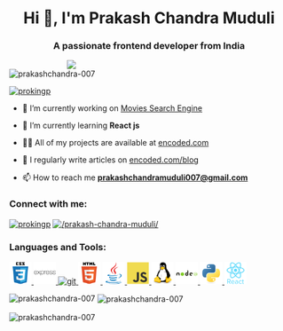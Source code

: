 <h1 align="center">Hi 👋, I'm Prakash Chandra Muduli</h1>
<h3 align="center">A passionate frontend developer from India</h3>
<img align="right" width="400" src="https://www.lambdatest.com/resources/images/ezgif.com-gif-maker-16.gif" />
<p align="left"> <img src="https://komarev.com/ghpvc/?username=prakashchandra-007&label=Profile%20views&color=0e75b6&style=flat" alt="prakashchandra-007" /> </p>

<p align="left"> <a href="https://twitter.com/prokingp" target="blank"><img src="https://img.shields.io/twitter/follow/prokingp?logo=twitter&style=for-the-badge" alt="prokingp" /></a> </p>

- 🔭 I’m currently working on [Movies Search Engine](https://prakashchandra-007.github.io/Movie-search-page/)

- 🌱 I’m currently learning **React js**

- 👨‍💻 All of my projects are available at [encoded.com](encoded.com)

- 📝 I regularly write articles on [encoded.com/blog](encoded.com/blog)

- 📫 How to reach me **prakashchandramuduli007@gmail.com**

<h3 align="left">Connect with me:</h3>
<p align="left">
<a href="https://twitter.com/prokingp" target="blank"><img align="center" src="https://raw.githubusercontent.com/rahuldkjain/github-profile-readme-generator/master/src/images/icons/Social/twitter.svg" alt="prokingp" height="30" width="40" /></a>
<a href="https://linkedin.com/in//prakash-chandra-muduli/" target="blank"><img align="center" src="https://raw.githubusercontent.com/rahuldkjain/github-profile-readme-generator/master/src/images/icons/Social/linked-in-alt.svg" alt="/prakash-chandra-muduli/" height="30" width="40" /></a>
</p>

<h3 align="left">Languages and Tools:</h3>
<p align="left"> <a href="https://www.w3schools.com/css/" target="_blank" rel="noreferrer"> <img src="https://raw.githubusercontent.com/devicons/devicon/master/icons/css3/css3-original-wordmark.svg" alt="css3" width="40" height="40"/> </a> <a href="https://expressjs.com" target="_blank" rel="noreferrer"> <img src="https://raw.githubusercontent.com/devicons/devicon/master/icons/express/express-original-wordmark.svg" alt="express" width="40" height="40"/> </a> <a href="https://git-scm.com/" target="_blank" rel="noreferrer"> <img src="https://www.vectorlogo.zone/logos/git-scm/git-scm-icon.svg" alt="git" width="40" height="40"/> </a> <a href="https://www.w3.org/html/" target="_blank" rel="noreferrer"> <img src="https://raw.githubusercontent.com/devicons/devicon/master/icons/html5/html5-original-wordmark.svg" alt="html5" width="40" height="40"/> </a> <a href="https://www.java.com" target="_blank" rel="noreferrer"> <img src="https://raw.githubusercontent.com/devicons/devicon/master/icons/java/java-original.svg" alt="java" width="40" height="40"/> </a> <a href="https://developer.mozilla.org/en-US/docs/Web/JavaScript" target="_blank" rel="noreferrer"> <img src="https://raw.githubusercontent.com/devicons/devicon/master/icons/javascript/javascript-original.svg" alt="javascript" width="40" height="40"/> </a> <a href="https://www.linux.org/" target="_blank" rel="noreferrer"> <img src="https://raw.githubusercontent.com/devicons/devicon/master/icons/linux/linux-original.svg" alt="linux" width="40" height="40"/> </a> <a href="https://nodejs.org" target="_blank" rel="noreferrer"> <img src="https://raw.githubusercontent.com/devicons/devicon/master/icons/nodejs/nodejs-original-wordmark.svg" alt="nodejs" width="40" height="40"/> </a> <a href="https://www.python.org" target="_blank" rel="noreferrer"> <img src="https://raw.githubusercontent.com/devicons/devicon/master/icons/python/python-original.svg" alt="python" width="40" height="40"/> </a> <a href="https://reactjs.org/" target="_blank" rel="noreferrer"> <img src="https://raw.githubusercontent.com/devicons/devicon/master/icons/react/react-original-wordmark.svg" alt="react" width="40" height="40"/> </a> </p>

<p><img align="left" src="https://github-readme-stats.vercel.app/api/top-langs?username=prakashchandra-007&show_icons=true&locale=en&layout=compact" alt="prakashchandra-007" /></p>

<p>&nbsp;<img align="center" src="https://github-readme-stats.vercel.app/api?username=prakashchandra-007&show_icons=true&locale=en" alt="prakashchandra-007" /></p>

<p><img align="center" src="https://github-readme-streak-stats.herokuapp.com/?user=prakashchandra-007&" alt="prakashchandra-007" /></p>
